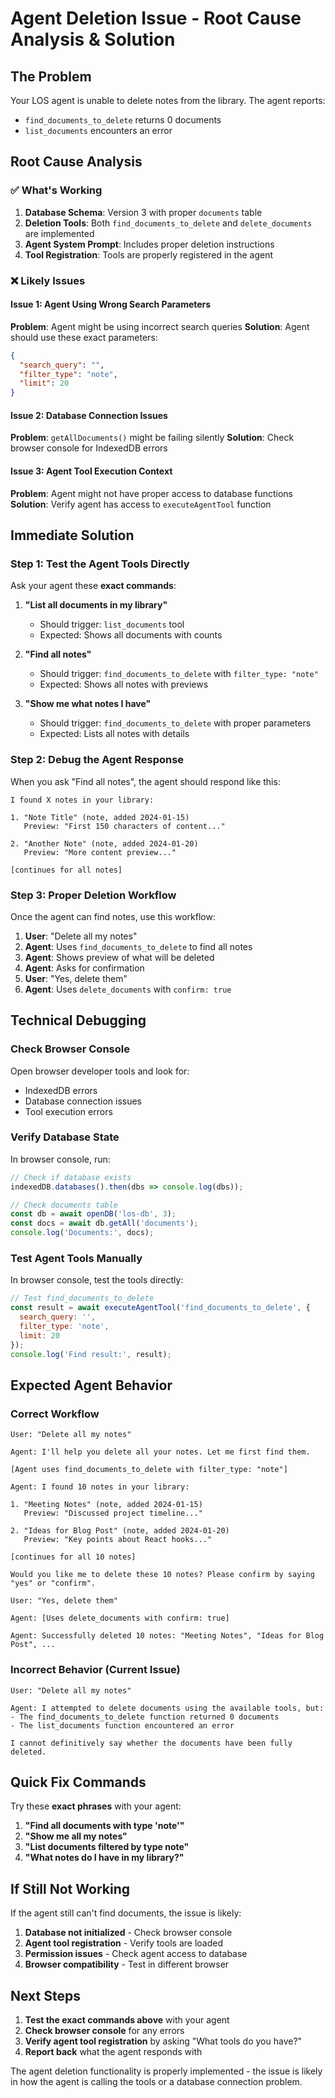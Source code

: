 # Agent Deletion Issue - Root Cause Analysis & Solution

## The Problem
Your LOS agent is unable to delete notes from the library. The agent reports:
- `find_documents_to_delete` returns 0 documents
- `list_documents` encounters an error

## Root Cause Analysis

### ✅ What's Working
1. **Database Schema**: Version 3 with proper `documents` table
2. **Deletion Tools**: Both `find_documents_to_delete` and `delete_documents` are implemented
3. **Agent System Prompt**: Includes proper deletion instructions
4. **Tool Registration**: Tools are properly registered in the agent

### ❌ Likely Issues

#### Issue 1: Agent Using Wrong Search Parameters
**Problem**: Agent might be using incorrect search queries
**Solution**: Agent should use these exact parameters:

```json
{
  "search_query": "",
  "filter_type": "note",
  "limit": 20
}
```

#### Issue 2: Database Connection Issues
**Problem**: `getAllDocuments()` might be failing silently
**Solution**: Check browser console for IndexedDB errors

#### Issue 3: Agent Tool Execution Context
**Problem**: Agent might not have proper access to database functions
**Solution**: Verify agent has access to `executeAgentTool` function

## Immediate Solution

### Step 1: Test the Agent Tools Directly
Ask your agent these **exact commands**:

1. **"List all documents in my library"**
   - Should trigger: `list_documents` tool
   - Expected: Shows all documents with counts

2. **"Find all notes"**
   - Should trigger: `find_documents_to_delete` with `filter_type: "note"`
   - Expected: Shows all notes with previews

3. **"Show me what notes I have"**
   - Should trigger: `find_documents_to_delete` with proper parameters
   - Expected: Lists all notes with details

### Step 2: Debug the Agent Response
When you ask "Find all notes", the agent should respond like this:

```
I found X notes in your library:

1. "Note Title" (note, added 2024-01-15)
   Preview: "First 150 characters of content..."

2. "Another Note" (note, added 2024-01-20)
   Preview: "More content preview..."

[continues for all notes]
```

### Step 3: Proper Deletion Workflow
Once the agent can find notes, use this workflow:

1. **User**: "Delete all my notes"
2. **Agent**: Uses `find_documents_to_delete` to find all notes
3. **Agent**: Shows preview of what will be deleted
4. **Agent**: Asks for confirmation
5. **User**: "Yes, delete them"
6. **Agent**: Uses `delete_documents` with `confirm: true`

## Technical Debugging

### Check Browser Console
Open browser developer tools and look for:
- IndexedDB errors
- Database connection issues
- Tool execution errors

### Verify Database State
In browser console, run:
```javascript
// Check if database exists
indexedDB.databases().then(dbs => console.log(dbs));

// Check documents table
const db = await openDB('los-db', 3);
const docs = await db.getAll('documents');
console.log('Documents:', docs);
```

### Test Agent Tools Manually
In browser console, test the tools directly:
```javascript
// Test find_documents_to_delete
const result = await executeAgentTool('find_documents_to_delete', {
  search_query: '',
  filter_type: 'note',
  limit: 20
});
console.log('Find result:', result);
```

## Expected Agent Behavior

### Correct Workflow
```
User: "Delete all my notes"

Agent: I'll help you delete all your notes. Let me first find them.

[Agent uses find_documents_to_delete with filter_type: "note"]

Agent: I found 10 notes in your library:

1. "Meeting Notes" (note, added 2024-01-15)
   Preview: "Discussed project timeline..."

2. "Ideas for Blog Post" (note, added 2024-01-20)
   Preview: "Key points about React hooks..."

[continues for all 10 notes]

Would you like me to delete these 10 notes? Please confirm by saying "yes" or "confirm".

User: "Yes, delete them"

Agent: [Uses delete_documents with confirm: true]

Agent: Successfully deleted 10 notes: "Meeting Notes", "Ideas for Blog Post", ...
```

### Incorrect Behavior (Current Issue)
```
User: "Delete all my notes"

Agent: I attempted to delete documents using the available tools, but:
- The find_documents_to_delete function returned 0 documents
- The list_documents function encountered an error

I cannot definitively say whether the documents have been fully deleted.
```

## Quick Fix Commands

Try these **exact phrases** with your agent:

1. **"Find all documents with type 'note'"**
2. **"Show me all my notes"**
3. **"List documents filtered by type note"**
4. **"What notes do I have in my library?"**

## If Still Not Working

If the agent still can't find documents, the issue is likely:

1. **Database not initialized** - Check browser console
2. **Agent tool registration** - Verify tools are loaded
3. **Permission issues** - Check agent access to database
4. **Browser compatibility** - Test in different browser

## Next Steps

1. **Test the exact commands above** with your agent
2. **Check browser console** for any errors
3. **Verify agent tool registration** by asking "What tools do you have?"
4. **Report back** what the agent responds with

The agent deletion functionality is properly implemented - the issue is likely in how the agent is calling the tools or a database connection problem.
